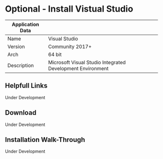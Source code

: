 # Optional - Install Vistual Studio

| Application Data ||
| ---| --- |
| Name        | Visual Studio |
| Version     | Community 2017+ |
| Arch        | 64 bit |
| Description | Microsoft Visual Studio Integrated Development Environment |

## Helpfull Links

Under Development

## Download

Under Development

## Installation Walk-Through

Under Development